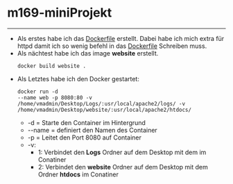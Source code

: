 # m169-miniProjekt

---

+ Als erstes habe ich das [Dockerfile](./Dockerfile) erstellt. Dabei habe ich mich extra für httpd damit ich so wenig befehl in das [Dockerfile](./Dockerfile) Schreiben muss.
+ Als nächtest habe ich das image **website** erstellt. <pre><code>docker build website . </code></pre>
+ Als Letztes habe ich den Docker gestartet: <pre><code>docker run -d --name web -p 8080:80 -v /home/vmadmin/Desktop/Logs/:usr/local/apache2/logs/ -v /home/vmadmin/Desktop/website/:usr/local/apache2/htdocs/</code></pre> 
    + -d = Starte den Container im Hintergrund
    + --name = definiert den Namen des Container
    + -p = Leitet den Port 8080 auf Container
    + -v:
        + 1: Verbindet den **Logs** Ordner auf dem Desktop mit dem im Conatiner
        + 2: Verbindet den **website** Ordner auf dem Desktop mit dem Ordner **htdocs** im Conatiner
